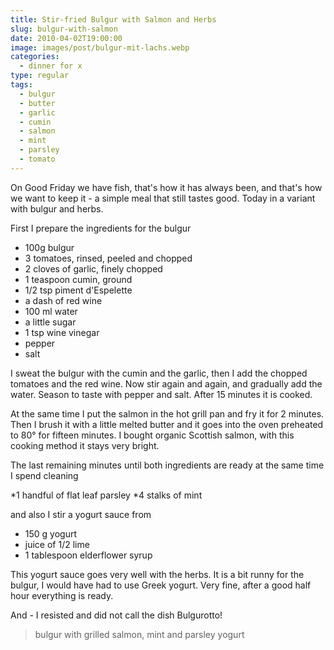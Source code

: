 ```yaml
---
title: Stir-fried Bulgur with Salmon and Herbs
slug: bulgur-with-salmon
date: 2010-04-02T19:00:00
image: images/post/bulgur-mit-lachs.webp
categories: 
  - dinner for x
type: regular
tags: 
  - bulgur
  - butter
  - garlic
  - cumin
  - salmon
  - mint
  - parsley
  - tomato
---
```


On Good Friday we have fish, that's how it has always been, and that's how we want to keep it - a simple meal that still tastes good. Today in a variant with bulgur and herbs.

First I prepare the ingredients for the bulgur

* 100g bulgur 
* 3 tomatoes, rinsed, peeled and chopped 
* 2 cloves of garlic, finely chopped 
* 1 teaspoon cumin, ground 
* 1/2 tsp piment d'Espelette 
* a dash of red wine 
* 100 ml water 
* a little sugar 
* 1 tsp wine vinegar 
* pepper 
* salt

I sweat the bulgur with the cumin and the garlic, then I add the chopped tomatoes and the red wine. Now stir again and again, and gradually add the water. Season to taste with pepper and salt. After 15 minutes it is cooked.

At the same time I put the salmon in the hot grill pan and fry it for 2 minutes. Then I brush it with a little melted butter and it goes into the oven preheated to 80° for fifteen minutes. I bought organic Scottish salmon, with this cooking method it stays very bright.

The last remaining minutes until both ingredients are ready at the same time I spend cleaning

*1 handful of flat leaf parsley 
*4 stalks of mint

and also I stir a yogurt sauce from

* 150 g yogurt 
* juice of 1/2 lime 
* 1 tablespoon elderflower syrup

This yogurt sauce goes very well with the herbs. It is a bit runny for the bulgur, I would have had to use Greek yogurt. Very fine, after a good half hour everything is ready.

And - I resisted and did not call the dish Bulgurotto!

> bulgur with grilled salmon, mint and parsley yogurt
